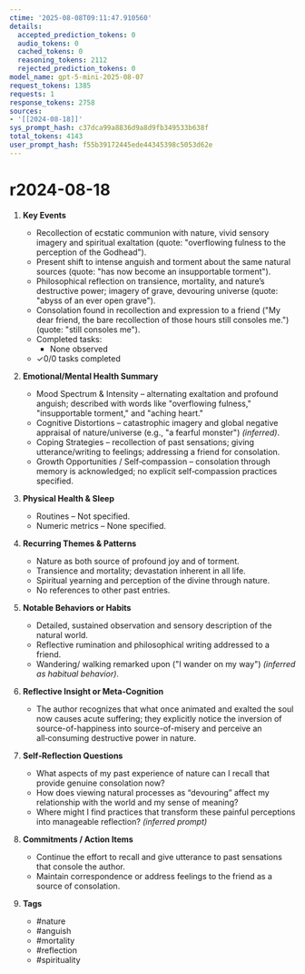 ```yaml
---
ctime: '2025-08-08T09:11:47.910560'
details:
  accepted_prediction_tokens: 0
  audio_tokens: 0
  cached_tokens: 0
  reasoning_tokens: 2112
  rejected_prediction_tokens: 0
model_name: gpt-5-mini-2025-08-07
request_tokens: 1385
requests: 1
response_tokens: 2758
sources:
- '[[2024-08-18]]'
sys_prompt_hash: c37dca99a8836d9a8d9fb349533b638f
total_tokens: 4143
user_prompt_hash: f55b39172445ede44345398c5053d62e
---
```

# r2024-08-18

1. **Key Events**
   - Recollection of ecstatic communion with nature, vivid sensory imagery and spiritual exaltation (quote: "overflowing fulness to the perception of the Godhead").
   - Present shift to intense anguish and torment about the same natural sources (quote: "has now become an insupportable torment").
   - Philosophical reflection on transience, mortality, and nature’s destructive power; imagery of grave, devouring universe (quote: "abyss of an ever open grave").
   - Consolation found in recollection and expression to a friend ("My dear friend, the bare recollection of those hours still consoles me.") (quote: "still consoles me").
   - Completed tasks:
     - None observed
   - ✓0/0 tasks completed

2. **Emotional/Mental Health Summary**
   - Mood Spectrum & Intensity – alternating exaltation and profound anguish; described with words like "overflowing fulness," "insupportable torment," and "aching heart."
   - Cognitive Distortions – catastrophic imagery and global negative appraisal of nature/universe (e.g., "a fearful monster") *(inferred)*.
   - Coping Strategies – recollection of past sensations; giving utterance/writing to feelings; addressing a friend for consolation.
   - Growth Opportunities / Self‑compassion – consolation through memory is acknowledged; no explicit self‑compassion practices specified.

3. **Physical Health & Sleep**
   - Routines – Not specified.
   - Numeric metrics – None specified.

4. **Recurring Themes & Patterns**
   - Nature as both source of profound joy and of torment.
   - Transience and mortality; devastation inherent in all life.
   - Spiritual yearning and perception of the divine through nature.
   - No references to other past entries.

5. **Notable Behaviors or Habits**
   - Detailed, sustained observation and sensory description of the natural world.
   - Reflective rumination and philosophical writing addressed to a friend.
   - Wandering/ walking remarked upon ("I wander on my way") *(inferred as habitual behavior)*.

6. **Reflective Insight or Meta‑Cognition**
   - The author recognizes that what once animated and exalted the soul now causes acute suffering; they explicitly notice the inversion of source-of-happiness into source-of-misery and perceive an all‑consuming destructive power in nature.

7. **Self‑Reflection Questions**
   - What aspects of my past experience of nature can I recall that provide genuine consolation now?
   - How does viewing natural processes as “devouring” affect my relationship with the world and my sense of meaning?
   - Where might I find practices that transform these painful perceptions into manageable reflection? *(inferred prompt)*

8. **Commitments / Action Items**
   - Continue the effort to recall and give utterance to past sensations that console the author.
   - Maintain correspondence or address feelings to the friend as a source of consolation.

9. **Tags**
   - #nature
   - #anguish
   - #mortality
   - #reflection
   - #spirituality